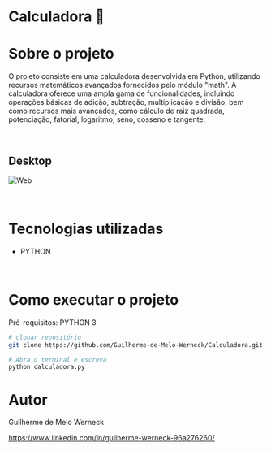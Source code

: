 # Calculadora :fax:

# Sobre o projeto
O projeto consiste em uma calculadora desenvolvida em Python, utilizando recursos matemáticos avançados fornecidos pelo módulo "math". 
A calculadora oferece uma ampla gama de funcionalidades, incluindo operações básicas de adição, subtração, multiplicação e divisão, 
bem como recursos mais avançados, como cálculo de raiz quadrada, potenciação, fatorial, logaritmo, seno, cosseno e tangente.

<br>

## Desktop
![Web](https://github.com/Guilherme-de-Melo-Werneck/Calculadora/assets/110049442/a6266774-f12d-47f7-b68a-269f1b8986b5)


<br>

# Tecnologias utilizadas
- PYTHON

<br>

# Como executar o projeto

Pré-requisitos: PYTHON 3

```bash
# clonar repositório
git clone https://github.com/Guilherme-de-Melo-Werneck/Calculadora.git

# Abra o terminal e escreva
python calculadora.py

```

# Autor

Guilherme de Melo Werneck

https://www.linkedin.com/in/guilherme-werneck-96a276260/
